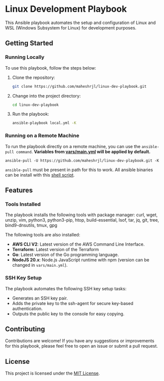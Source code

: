 # Linux Development Playbook

This Ansible playbook automates the setup and configuration of Linux and WSL (Windows Subsystem for Linux) for development purposes.

## Getting Started

### Running Locally

To use this playbook, follow the steps below:

1. Clone the repository:

   ```bash
   git clone https://github.com/maheshrjl/linux-dev-playbook.git
   ```

2. Change into the project directory:

   ```bash
   cd linux-dev-playbook
   ```

3. Run the playbook:

   ```bash
   ansible-playbook local.yml -K
   ```

### Running on a Remote Machine

To run the playbook directly on a remote machine, you can use the `ansible-pull command`. **Variables from [vars/main.yml](https://github.com/maheshrjl/linux-dev-playbook/blob/main/vars/main.yml) will be applied by default.**

```
ansible-pull -U https://github.com/maheshrjl/linux-dev-playbook.git -K
```

`ansible-pull` must be present in path for this to work. All ansible binaries can be install with this [shell script](https://github.com/maheshrjl/shell-scripts).

## Features

### Tools Installed

The playbook installs the following tools with package manager: curl, wget, unzip, vim, python3, python3-pip, htop, build-essential, lsof, tar, jq, git, tree, bind9-dnsutils, tmux, gpg

The following tools are also installed:

- **AWS CLI V2**: Latest version of the AWS Command Line Interface.
- **Terraform**: Latest version of the Terraform
- **Go**: Latest version of the Go programming language.
- **NodeJS 20.x**: Node.js JavaScript runtime with npm (version can be changed in `vars/main.yml`).

### SSH Key Setup

The playbook automates the following SSH key setup tasks:

- Generates an SSH key pair.
- Adds the private key to the ssh-agent for secure key-based authentication.
- Outputs the public key to the console for easy copying.

## Contributing

Contributions are welcome! If you have any suggestions or improvements for this playbook, please feel free to open an issue or submit a pull request.

## License

This project is licensed under the [MIT License](LICENSE).
